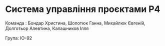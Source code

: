 # Система управління проєктами P4
Команда : Бондар Христина, Шолотюк Ганна, Михайлюк Євгеній, Долготьор Алевтина, Калашников Ілля

Група: ІО-92
